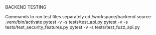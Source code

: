 BACKEND TESTING

Commands to run test files separately
cd /workspace/backend
source .venv/bin/activate
pytest -v -s tests/test_api.py
pytest -v -s tests/test_security_features.py
pytest -v -s tests/test_fuzz_api.py
